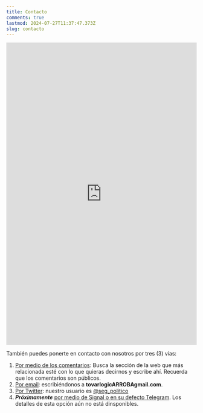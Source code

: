 ```yaml
---
title: Contacto
comments: true
lastmod: 2024-07-27T11:37:47.373Z
slug: contacto
---
```


<iframe src="https://docs.google.com/forms/d/e/1FAIpQLScORcCGCYYo1lNs5TAnNViYFccP_ZZ0_WiOJyb7IqjUd3vkeQ/viewform?embedded=true" frameborder="0" marginheight="0" marginwidth="0" width="100%" height="800px">Cargando…</iframe>

También puedes ponerte en contacto con nosotros por tres (3) vías:
1. <u>Por medio de los comentarios</u>: Busca la sección de la web que más relacionada esté con lo que quieras decirnos y escribe ahí. Recuerda que los comentarios son públicos. 
1. <u>Por email</u>: escribiéndonos a **tovarlogic<span class="text-danger">ARROBA</span>gmail.com**. 
1. <u>Por Twitter</u>: nuestro usuario es [@seg_politico](https://twitter.com/seg_politico)
1. ***Próximamente*** <u>por medio de Signal o en su defecto Telegram</u>. Los detalles de esta opción aún no está dinsponibles.


    

